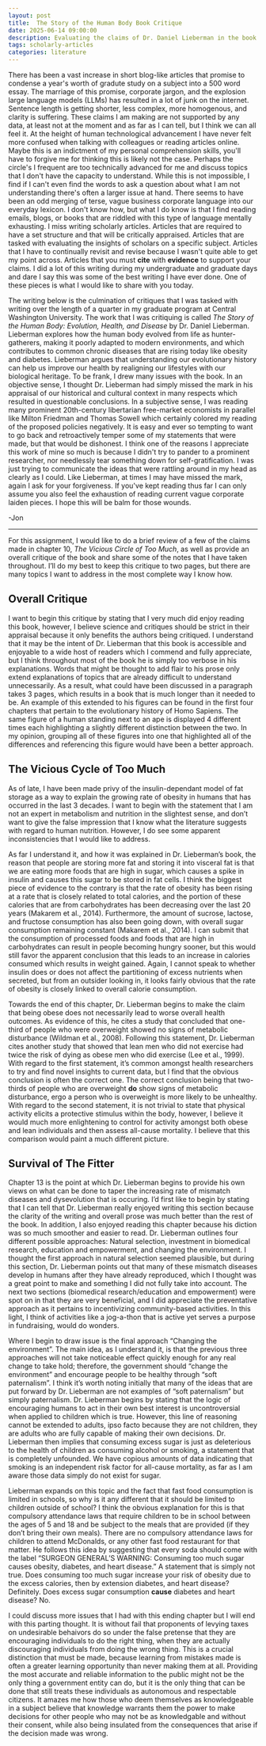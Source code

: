```yaml
---
layout: post
title:  The Story of the Human Body Book Critique
date: 2025-06-14 09:00:00
description: Evaluating the claims of Dr. Daniel Lieberman in the book The Story of the Human Body Evolution, Health, and Disease
tags: scholarly-articles
categories: literature
---
```


There has been a vast increase in short blog-like articles that promise to condense a year's worth of gradute study on a subject into a 500 word essay. The marriage of this promise, corporate jargon, and the explosion large language models (LLMs) has resulted in a lot of junk on the internet. Sentence length is getting shorter, less complex, more homogenous, and clarity is suffering. These claims I am making are not supported by any data, at least not at the moment and as far as I can tell, but I think we can all feel it. At the height of human technological advancement I have never felt more confused when talking with colleagues or reading articles online. Maybe this is an indictment of my personal comprehension skills, you'll have to forgive me for thinking this is likely not the case. Perhaps the circle's I frequent are too technically advanced for me and discuss topics that I don't have the capacity to understand. While this is not impossible, I find if I can't even find the words to ask a question about what I am not understanding there's often a larger issue at hand. There seems to have been an odd merging of terse, vague business corporate language into our everyday lexicon. I don't know how, but what I do know is that I find reading emails, blogs, or books that are riddled with this type of language mentally exhausting. I miss writing scholarly articles. Articles that are required to have a set structure and that will be critically appraised. Articles that are tasked with evaluating the insights of scholars on a specific subject. Articles that I have to continually revisit and revise because I wasn't quite able to get my point across. Articles that you must **cite** with **evidence** to support your claims. I did a lot of this writing during my undergraduate and graduate days and dare I say this was some of the best writing I have ever done. One of these pieces is what I would like to share with you today.

The writing below is the culmination of critiques that I was tasked with writing over the length of a quarter in my graduate program at Central Washington University. The work that I was critiquing is called <em>The Story of the Human Body: Evolution, Health, and Disease</em> by Dr. Daniel Lieberman. Lieberman explores how the human body evolved from life as hunter-gatherers, making it poorly adapted to modern environments, and which contributes to common chronic diseases that are rising today like obesity and diabetes. Lieberman argues that understanding our evolutionary history can help us improve our health by realigning our lifestyles with our biological heritage. To be frank, I drew many issues with the book. In an objective sense, I thought Dr. Lieberman had simply missed the mark in his appraisal of our historical and cultural context in many respects which resulted in questionable conclusions. In a subjective sense, I was reading many prominent 20th-century libertarian free-market economists in parallel like Milton Friedman and Thomas Sowell which certainly colored my reading of the proposed policies negatively. It is easy and ever so tempting to want to go back and retroactively temper some of my statements that were made, but that would be dishonest. I think one of the reasons I appreciate this work of mine so much is because I didn't try to pander to a prominent researcher, nor needlessly tear something down for self-gratification. I was just trying to communicate the ideas that were rattling around in my head as clearly as I could. Like Lieberman, at times I may have missed the mark, again I ask for your forgiveness. If you've kept reading thus far I can only assume you also feel the exhaustion of reading current vague corporate laiden pieces. I hope this will be balm for those wounds.

-Jon

---
For this assignment, I would like to do a brief review of a few of the claims made in chapter 10, <em>The Vicious Circle of Too Much</em>, as well as provide an overall critique of the book and share some of the notes that I have taken throughout. I’ll do my best to keep this critique to two pages, but there are many topics I want to address in the most complete way I know how.

## Overall Critique
I want to begin this critique by stating that I very much did enjoy reading this book, however, I believe science and critiques should be strict in their appraisal because it only benefits the authors being critiqued. I understand that it may be the intent of Dr. Lieberman that this book is accessible and enjoyable to a wide host of readers which I commend and fully appreciate, but I think throughout most of the book he is simply too verbose in his explanations. Words that might be thought to add flair to his prose only extend explanations of topics that are already difficult to understand unnecessarily. As a result, what could have been discussed in a paragraph takes 3 pages, which results in a book that is much longer than it needed to be. An example of this extended to his figures can be found in the first four chapters that pertain to the evolutionary history of Homo Sapiens. The same figure of a human standing next to an ape is displayed 4 different times each highlighting a slightly different distinction between the two. In my opinion, grouping all of these figures into one that highlighted all of the differences and referencing this figure would have been a better approach.

## The Vicious Cycle of Too Much
As of late, I have been made privy of the insulin-dependant model of fat storage as a way to explain the growing rate of obesity in humans that has occurred in the last 3 decades. I want to begin with the statement that I am not an expert in metabolism and nutrition in the slightest sense, and don’t want to give the false impression that I know what the literature suggests with regard to human nutrition. However, I do see some apparent inconsistencies that I would like to address.

As far I understand it, and how it was explained in Dr. Lieberman’s book, the reason that people are storing more fat and storing it into visceral fat is that we are eating more foods that are high in sugar, which causes a spike in insulin and causes this sugar to be stored in fat cells. I think the biggest piece of evidence to the contrary is that the rate of obesity has been rising at a rate that is closely related to total calories, and the portion of these calories that are from carbohydrates has been decreasing over the last 20 years (Makarem et al., 2014). Furthermore, the amount of sucrose, lactose, and fructose consumption has also been going down, with overall sugar consumption remaining constant (Makarem et al., 2014). I can submit that the consumption of processed foods and foods that are high in carbohydrates can result in people becoming hungry sooner, but this would still favor the apparent conclusion that this leads to an increase in calories consumed which results in weight gained. Again, I cannot speak to whether insulin does or does not affect the partitioning of excess nutrients when secreted, but from an outsider looking in, it looks fairly obvious that the rate of obesity is closely linked to overall calorie consumption.

Towards the end of this chapter, Dr. Lieberman begins to make the claim that being obese does not necessarily lead to worse overall health outcomes. As evidence of this, he cites a study that concluded that one-third of people who were overweight showed no signs of metabolic disturbance (Wildman et al., 2008). Following this statement, Dr. Lieberman cites another study that showed that lean men who did not exercise had twice the risk of dying as obese men who did exercise (Lee et al., 1999). With regard to the first statement, it’s common amongst health researchers to try and find novel insights to current data, but I find that the obvious conclusion is often the correct one. The correct conclusion being that two-thirds of people who are overweight **do** show signs of metabolic disturbance, ergo a person who is overweight is more likely to be unhealthy. With regard to the second statement, it is not trivial to state that physical activity elicits a protective stimulus within the body, however, I believe it would much more enlightening to control for activity amongst both obese and lean individuals and then assess all-cause mortality. I believe that this comparison would paint a much different picture.

## Survival of The Fitter
Chapter 13 is the point at which Dr. Lieberman begins to provide his own views on what can be done to taper the increasing rate of mismatch diseases and dysevolution that is occuring. I’d first like to begin by stating that I can tell that Dr. Lieberman really enjoyed writing this section because the clarity of the writing and overall prose was much better than the rest of the book. In addition, I also enjoyed reading this chapter because his diction was so much smoother and easier to read. Dr. Lieberman outlines four different possible approaches: Natural selection, investment in biomedical research, education and empowerment, and changing the environment. I thought the first approach in natural selection seemed plausible, but during this section, Dr. Lieberman points out that many of these mismatch diseases develop in humans after they have already reproduced, which I thought was a great point to make and something I did not fully take into account. The next two sections (biomedical research/education and empowerment) were spot on in that they are very beneficial, and I did appreciate the preventative approach as it pertains to incentivizing community-based activities. In this light, I think of activities like a jog-a-thon that is active yet serves a purpose in fundraising, would do wonders.

Where I begin to draw issue is the final approach “Changing the environment”. The main idea, as I understand it, is that the previous three approaches will not take noticeable effect quickly enough for any real change to take hold; therefore, the government should “change the environment” and encourage people to be healthy through “soft paternalism”. I think it’s worth noting initially that many of the ideas that are put forward by Dr. Lieberman are not examples of “soft paternalism” but simply paternalism. Dr. Lieberman begins by stating that the logic of encouraging humans to act in their own best interest is uncontroversial when applied to children which is true. However, this line of reasoning cannot be extended to adults, ipso facto because they are not children, they are adults who are fully capable of making their own decisions. Dr. Lieberman then implies that consuming excess sugar is just as deleterious to the health of children as consuming alcohol or smoking, a statement that is completely unfounded. We have copious amounts of data indicating that smoking is an independent risk factor for all-cause mortality, as far as I am aware those data simply do not exist for sugar.

Lieberman expands on this topic and the fact that fast food consumption is limited in schools, so why is it any different that it should be limited to children outside of school? I think the obvious explanation for this is that compulsory attendance laws that require children to be in school between the ages of 5 and 18 and be subject to the meals that are provided (if they don’t bring their own meals). There are no compulsory attendance laws for children to attend McDonalds, or any other fast food restaurant for that matter. He follows this idea by suggesting that every soda should come with the label “SURGEON GENERAL’S WARNING: Consuming too much sugar causes obesity, diabetes, and heart disease.” A statement that is simply not true. Does consuming too much sugar increase your risk of obesity due to the excess calories, then by extension diabetes, and heart disease? Definitely. Does excess sugar consumption **cause** diabetes and heart disease? No.

I could discuss more issues that I had with this ending chapter but I will end with this parting thought. It is without fail that proponents of levying taxes on undesirable behaivors do so under the false pretense that they are encouraging individuals to do the right thing, when they are actually discouraging individuals from doing the wrong thing. This is a crucial distinction that must be made, because learning from mistakes made is often a greater learning opportunity than never making them at all. Providing the most accurate and reliable information to the public might not be the only thing a government entity can do, but it is the only thing that can be done that still treats these individuals as autonomous and respectable citizens. It amazes me how those who deem themselves as knowledgeable in a subject believe that knowledge warrants them the power to make decisions for other people who may not be as knowledgable and without their consent, while also being insulated from the consequences that arise if the decision made was wrong.